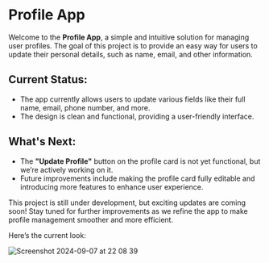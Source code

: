 # Profile App

Welcome to the **Profile App**, a simple and intuitive solution for managing user profiles. The goal of this project is to provide an easy way for users to update their personal details, such as name, email, and other information.

## Current Status:
- The app currently allows users to update various fields like their full name, email, phone number, and more.
- The design is clean and functional, providing a user-friendly interface.

## What's Next:
- The **"Update Profile"** button on the profile card is not yet functional, but we’re actively working on it.
- Future improvements include making the profile card fully editable and introducing more features to enhance user experience.

This project is still under development, but exciting updates are coming soon! Stay tuned for further improvements as we refine the app to make profile management smoother and more efficient.

Here’s the current look:

![Screenshot 2024-09-07 at 22 08 39](https://github.com/user-attachments/assets/ef31658f-ea7e-44a2-b86f-4dcfee87d7e9)

